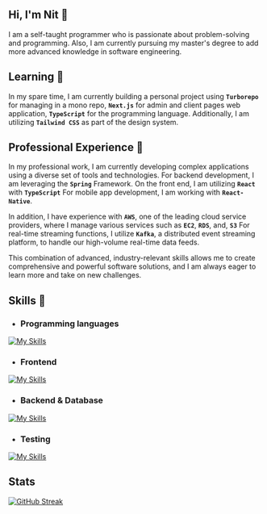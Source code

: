 ## Hi, I'm Nit 👋
I am a self-taught programmer who is passionate about problem-solving and programming. Also, I am currently pursuing my master's degree to add more advanced knowledge in software engineering.
## Learning 📖
In my spare time, I am currently building a personal project using <code><b>Turborepo</b></code> for managing in a mono repo, <code><b>Next.js</b></code> for admin and client pages web application, <code><b>TypeScript</b></code> for the programming language. Additionally, I am utilizing <code><b>Tailwind CSS</b></code> as part of the design system.
## Professional Experience 💼
In my professional work, I am currently developing complex applications using a diverse set of tools and technologies. For backend development, I am leveraging the <code><b>Spring</b></code> Framework. On the front end, I am utilizing <code><b>React</b></code> with <code><b>TypeScript</b></code> For mobile app development, I am working with <code><b>React-Native</b></code>.

In addition, I have experience with <code><b>AWS</b></code>, one of the leading cloud service providers, where I manage various services such as <code><b>EC2</b></code>, <code><b>RDS</b></code>, and, <code><b>S3</b></code> For real-time streaming functions, I utilize <code><b>Kafka</b></code>, a distributed event streaming platform, to handle our high-volume real-time data feeds.

This combination of advanced, industry-relevant skills allows me to create comprehensive and powerful software solutions, and I am always eager to learn more and take on new challenges.

## Skills 🧠
- ### Programming languages
[![My Skills](https://skillicons.dev/icons?i=elixir,java,python,js,ts)](https://skillicons.dev)
- ### Frontend
[![My Skills](https://skillicons.dev/icons?i=html,css,react,nextjs,tailwind,sass,styledcomponents)](https://skillicons.dev)
- ### Backend & Database
[![My Skills](https://skillicons.dev/icons?i=hibernate,spring,nodejs,postgres,graphql,mysql,firebase,mongodb)](https://skillicons.dev)
- ### Testing
[![My Skills](https://skillicons.dev/icons?i=jest,postman)](https://skillicons.dev)
## Stats
[![GitHub Streak](https://streak-stats.demolab.com?user=nitipat21&theme=dark&border_radius=3)](https://git.io/streak-stats)
